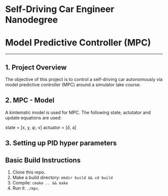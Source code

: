 # Self-Driving Car Engineer Nanodegree 
# Model Predictive Controller (MPC)
- - - 

## 1. Project Overview   
The objective of this project is to control a self-driving car autonomously via model predictive controller (MPC) around a simulator lake course. 

## 2. MPC  - Model   
A kintematic model is used for MPC. The following state, actutator and update equations are used:  

state = [x, y, $\psi$, v]
actuator = [$\delta$, a]



## 3. Setting up PID hyper parameters   



## Basic Build Instructions 
1. Clone this repo. 
2. Make a build directory:  `mkdir build && cd build` 
3. Compile:  `cmake .. && make` 
4. Run it:  `./mpc`. 
